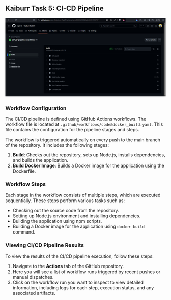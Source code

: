 ## Kaiburr Task 5: CI-CD Pipeline

![Alt text](public/Screenshot.png)

### Workflow Configuration

The CI/CD pipeline is defined using GitHub Actions workflows. The workflow file is located at `.github/workflows/code&docker_build.yaml`. This file contains the configuration for the pipeline stages and steps.

The workflow is triggered automatically on every push to the main branch of the repository. It includes the following stages:

1. **Build**: Checks out the repository, sets up Node.js, installs dependencies, and builds the application.
2. **Build Docker Image**: Builds a Docker image for the application using the Dockerfile.

### Workflow Steps

Each stage in the workflow consists of multiple steps, which are executed sequentially. These steps perform various tasks such as:

- Checking out the source code from the repository.
- Setting up Node.js environment and installing dependencies.
- Building the application using npm scripts.
- Building a Docker image for the application using `docker build` command.

### Viewing CI/CD Pipeline Results

To view the results of the CI/CD pipeline execution, follow these steps:

1. Navigate to the **Actions** tab of the GitHub repository.
2. Here you will see a list of workflow runs triggered by recent pushes or manual dispatches.
3. Click on the workflow run you want to inspect to view detailed information, including logs for each step, execution status, and any associated artifacts.
